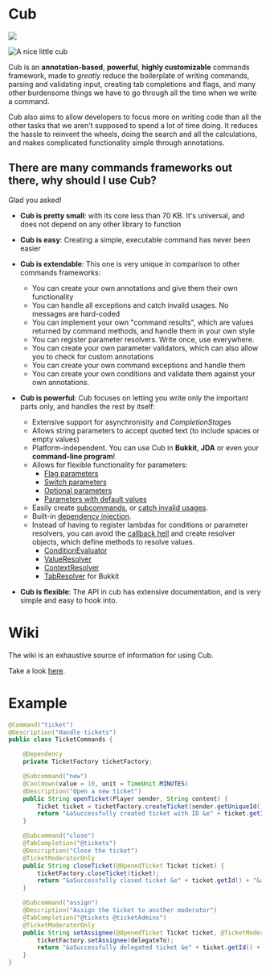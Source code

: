 # Cub
[![](https://jitpack.io/v/ReflxctionDev/cub.svg)](https://jitpack.io/#ReflxctionDev/cub)

![A nice little cub](https://i.imgur.com/AjsOvv4.jpg)

Cub is an **annotation-based**, **powerful**, **highly customizable** commands framework, made to *greatly* reduce the boilerplate of writing commands, parsing and validating input, creating tab  completions and flags, and many other burdensome things we have to go through all the time when we write a command.

Cub also aims to allow developers to focus more on writing code than all the other tasks that we aren't supposed to spend a lot of time doing. It reduces the hassle to reinvent the wheels, doing the search and all the calculations, and makes complicated functionality simple through annotations.

## There are many commands frameworks out there, why should I use Cub?
Glad you asked!

 - **Cub is pretty small**: with its core less than 70 KB. It's universal, and does not depend on any other library to function
 - **Cub is easy**: Creating a simple, executable command has never been easier
 - **Cub is extendable**: This one is very unique in comparison to other commands frameworks:
    - You can create your own annotations and give them their own functionality
    - You can handle all exceptions and catch invalid usages. No messages are hard-coded
    - You can implement your own "command results", which are values returned by command methods, and handle them in your own style
    - You can register parameter resolvers. Write once, use everywhere.
    - You can create your own parameter validators, which can also allow you to check for custom annotations
    - You can create your own command exceptions and handle them
    - You can create your own conditions and validate them against your own annotations.

- **Cub is powerful**: Cub focuses on letting you write only the important parts only, and handles the rest by itself:
    -  Extensive support for asynchronisity and *CompletionStage*s 
    - Allows string parameters to accept quoted text (to include spaces or empty values)
    - Platform-independent. You can use Cub in **Bukkit**, **JDA** or even your **command-line program**!
    - Allows for flexible functionality for parameters:
       - [Flag parameters](https://github.com/ReflxctionDev/cub/blob/master/common/src/main/java/io/github/revxrsal/cub/annotation/Flag.java)
       - [Switch parameters](https://github.com/ReflxctionDev/cub/blob/master/common/src/main/java/io/github/revxrsal/cub/annotation/Switch.java)
       - [Optional parameters](https://github.com/ReflxctionDev/cub/blob/master/common/src/main/java/io/github/revxrsal/cub/annotation/Optional.java)
       - [Parameters with default values](https://github.com/ReflxctionDev/cub/blob/master/common/src/main/java/io/github/revxrsal/cub/annotation/Default.java)
     - Easily create [subcommands](https://github.com/ReflxctionDev/cub/blob/master/common/src/main/java/io/github/revxrsal/cub/annotation/Subcommand.java), or [catch invalid usages](https://github.com/ReflxctionDev/cub/blob/master/common/src/main/java/io/github/revxrsal/cub/annotation/CatchInvalid.java).
     - Built-in [dependency injection](https://github.com/ReflxctionDev/cub/blob/master/common/src/main/java/io/github/revxrsal/cub/annotation/Dependency.java).
     - Instead of having to register lambdas for conditions or parameter resolvers, you can avoid the [callback hell](http://callbackhell.com/) and create resolver objects, which define methods to resolve values.
        -  [ConditionEvaluator](https://github.com/ReflxctionDev/cub/blob/master/common/src/main/java/io/github/revxrsal/cub/annotation/ConditionEvaluator.java)
        - [ValueResolver](https://github.com/ReflxctionDev/cub/blob/master/common/src/main/java/io/github/revxrsal/cub/annotation/ValueResolver.java)
        - [ContextResolver](https://github.com/ReflxctionDev/cub/blob/master/common/src/main/java/io/github/revxrsal/cub/annotation/ContextResolver.java)
        - [TabResolver](https://github.com/ReflxctionDev/cub/blob/master/bukkit/src/main/java/io/github/revxrsal/cub/bukkit/annotation/TabResolver.java) for Bukkit
- **Cub is flexible**: The API in cub has extensive documentation, and is very simple and easy to hook into.

# Wiki
The wiki is an exhaustive source of information for using Cub.

Take a look [here](https://github.com/ReflxctionDev/cub/wiki).

# Example
```java
@Command("ticket")
@Description("Handle tickets")
public class TicketCommands {

    @Dependency
    private TicketFactory ticketFactory;

    @Subcommand("new")
    @Cooldown(value = 10, unit = TimeUnit.MINUTES)
    @Description("Open a new ticket")
    public String openTicket(Player sender, String content) {
        Ticket ticket = ticketFactory.createTicket(sender.getUniqueId(), content);
        return "&aSuccessfully created ticket with ID &e" + ticket.getId() + "&a.";
    }

    @Subcommand("close")
    @TabCompletion("@tickets")
    @Description("Close the ticket")
    @TicketModeratorOnly
    public String closeTicket(@OpenedTicket Ticket ticket) {
        ticketFactory.closeTicket(ticket);
        return "&aSuccessfully closed ticket &e" + ticket.getId() + "&a.";
    }

    @Subcommand("assign")
    @Description("Assign the ticket to another moderator")
    @TabCompletion("@tickets @ticketAdmins")
    @TicketModeratorOnly
    public String setAssignee(@OpenedTicket Ticket ticket, @TicketModerator Player delegateTo) {
        ticketFactory.setAssignee(delegateTo);
        return "&aSuccessfully delegated ticket &e" + ticket.getId() + "&a to &e" + delegateTo.getName() + "&a.";
    }
}
```
